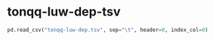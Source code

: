 # tonqq-luw-dep-tsv
```python
pd.read_csv("tonqq-luw-dep.tsv", sep="\t", header=0, index_col=0)
```

